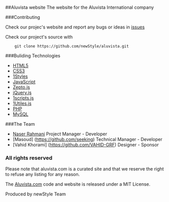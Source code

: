 ##Aluvista website
The website for the Aluvista International company


###Contributing

 Check our projec's website and report any bugs or ideas in [issues](https://github.com/newStyle/aluvista/issues)

 Check our project's source with
```
    git clone https://github.com/newStyle/aluvista.git
```


###Buliding Technologies
* [HTML5](http://ali.md/wiki/html5)
* [CSS3](http://ali.md/css3ref)
* [1Styles](http://ali.md/1styles)
* [JavaScript](http://ali.md/wiki/javascript)
* [Zepto.js](http://ali.md/zepto.js)
* [jQuery.js](http://ali.md/jquery.js)
* [1scripts.js](http://ali.md/1scripts.js)
* [1Utiles.js](http://ali.md/1utiles.js)
* [PHP](http://ali.md/php)
* [MySQL](http://ali.md/wiki/mysql)


###The Team
* [Naser Rahmani](https://github.com/naserr) Project Manager - Developer
* [Masoud]       (https://github.com/seeking) Technical Manager - Developer
* [Vahid Khorami]       (https://github.com/VAHID-GRF) Designer - Sponsor

### All rights reserved ###
Please note that aluvista.com is a curated site and that we reserve the right to refuse any listing for any reason.

The [Aluvista.com](http://www.aluvista.com) code and website is released under a MIT License.

Produced by newStyle Team
